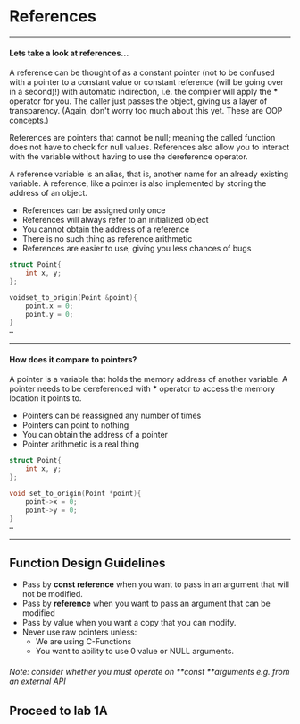 # References

---

#### Lets take a look at references...

A reference can be thought of as a constant pointer \(not to be confused with a pointer to a constant value or constant reference (will be going over in a second)!\) with automatic indirection, i.e. the compiler will apply the **\*** operator for you. The caller just passes the object, giving us a layer of transparency. (Again, don't worry too much about this yet. These are OOP concepts.)

References are pointers that cannot be null; meaning the called function does not have to check for null values. References also allow you to interact with the variable without having to use the dereference operator.

A reference variable is an alias, that is, another name for an already existing variable. A reference, like a pointer is also implemented by storing the address of an object.

* References can be assigned only once
* References will always refer to an initialized object
* You cannot obtain the address of a reference
* There is no such thing as reference arithmetic
* References are easier to use, giving you less chances of bugs

```cpp
struct Point{
    int x, y;
};

voidset_to_origin(Point &point){
    point.x = 0;
    point.y = 0;
}
…
```

---

#### How does it compare to pointers?

A pointer is a variable that holds the memory address of another variable. A pointer needs to be dereferenced with **\*** operator to access the memory location it points to.

* Pointers can be reassigned any number of times
* Pointers can point to nothing
* You can obtain the address of a pointer
* Pointer arithmetic is a real thing

```cpp
struct Point{
    int x, y;
};

void set_to_origin(Point *point){
    point->x = 0;
    point->y = 0;
}
…
```

---

## Function Design Guidelines

* Pass by **const reference** when you want to pass in an argument that will not be modified.
* Pass by **reference** when you want to pass an argument that can be modified
* Pass by value when you want a copy that you can modify.
* Never use raw pointers unless:
    * We are using C-Functions
    * You want to ability to use 0 value or NULL arguments. 

###### Note: consider whether you must operate on **const **arguments e.g. from an external API


## Proceed to lab 1A